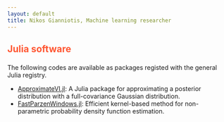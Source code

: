 ```yaml
---
layout: default
title: Nikos Gianniotis, Machine learning researcher
---
```

<div class="blurb">
  
<h2><p style="color:#FF5733"> Julia software </p></h2>
  
The following codes are available as packages registed with the general Julia registry.
  
<ul>
  <li><a href="https://github.com/ngiann/ApproximateVI.jl">ApproximateVI.jl</a>: A Julia package for approximating a posterior distribution with a full-covariance Gaussian distribution.</li>
  <li><a href="https://github.com/ngiann/FastParzenWindows.jl">FastParzenWindows.jl</a>: Efficient kernel-based method for non-parametric probability
density function estimation.</li>
</ul>

</div><!-- /.blurb -->
